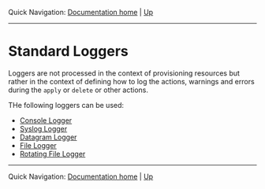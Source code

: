Quick Navigation: [Documentation home](../../../README.md) | [Up](../README.md)

<hr />

# Standard Loggers

Loggers are not processed in the context of provisioning resources but rather
in the context of defining how to log the actions, warnings and errors during
the `apply` or `delete` or other actions.

THe following loggers can be used:

* [Console Logger](./01-stream-logger.md)
* [Syslog Logger](./02-syslog-logger.md)
* [Datagram Logger](./03-datagram-logger.md)
* [File Logger](./04-file-logger.md)
* [Rotating File Logger](./05-rotating-file-logger.md)

<hr />

Quick Navigation: [Documentation home](../../../README.md) | [Up](../README.md)